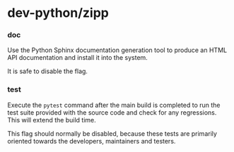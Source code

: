 # dev-python/zipp

### doc
Use the Python Sphinx documentation generation tool to produce an HTML API documentation and install it into the system.

It is safe to disable the flag.

### test
Execute the `pytest` command after the main build is completed to run the test suite provided with the source code and check for any regressions. This will extend the build time.

This flag should normally be disabled, because these tests are primarily oriented towards the developers, maintainers and testers.
